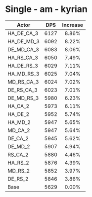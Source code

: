 # Single - am - kyrian
| Actor | DPS | Increase |
|---|:---:|:---:|
|HA_DE_CA_3|6127|8.86%|
|HA_DE_MD_3|6092|8.22%|
|DE_MD_CA_3|6083|8.06%|
|HA_RS_CA_3|6050|7.49%|
|HA_DE_RS_3|6029|7.11%|
|HA_MD_RS_3|6025|7.04%|
|MD_RS_CA_3|6024|7.02%|
|DE_RS_CA_3|6023|7.01%|
|DE_MD_RS_3|5980|6.23%|
|HA_CA_2|5973|6.11%|
|HA_DE_2|5952|5.74%|
|HA_MD_2|5947|5.65%|
|MD_CA_2|5947|5.64%|
|DE_CA_2|5945|5.62%|
|DE_MD_2|5907|4.94%|
|RS_CA_2|5880|4.46%|
|HA_RS_2|5876|4.39%|
|MD_RS_2|5852|3.97%|
|DE_RS_2|5846|3.86%|
|Base|5629|0.00%|
